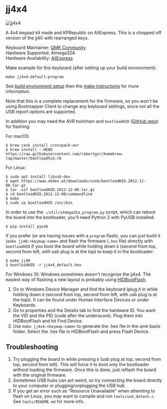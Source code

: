# jj4x4

![jj4x4](https://cdn.shopify.com/s/files/1/2711/4238/products/JJ4x4case-1_1024x1024.jpg?v=1532325339)

A  4x4 keypad kit made and KPRepublic on AliExpress. This is a chopped off version of the jj40 with rearranged keys.

Keyboard Maintainer: [QMK Community](https://github.com/qmk)  
Hardware Supported: Atmega32A  
Hardware Availability: [AliExpress](https://www.aliexpress.com/item/jj4x4-jj4X4-16-keys-Custom-Mechanical-Keyboard-PCB-programmed-numpad-layouts-bface-firmware-with-rgb-bottom/32901955446.html?spm=2114.search0104.3.7.3ebf431ae1d9ic&ws_ab_test=searchweb0_0,searchweb201602_4_10065_10130_10068_10547_319_317_10548_10545_10696_453_10084_454_10083_433_10618_431_10307_537_536_10902_10059_10884_10887_321_322_10103,searchweb201603_6,ppcSwitch_0&algo_expid=9d1891dd-80af-4793-a889-5a62e1fdfdd8-1&algo_pvid=9d1891dd-80af-4793-a889-5a62e1fdfdd8&transAbTest=ae803_5)

Make example for this keyboard (after setting up your build environment):

    make jj4x4:default:program

See [build environment setup](https://docs.qmk.fm/#/getting_started_build_tools) then the [make instructions](https://docs.qmk.fm/#/getting_started_make_guide) for more information.

Note that this is a complete replacement for the firmware, so you won't be
using Bootmapper Client to change any keyboard settings, since not all the
USB report options are supported.

In addition you may need the AVR toolchain and `bootloadHID` ([GitHub repo](https://github.com/whiteneon/bootloadHID)) for flashing:

For macOS:
```
$ brew cask install crosspack-avr
$ brew install --HEAD https://raw.githubusercontent.com/robertgzr/homebrew-tap/master/bootloadhid.rb
```

For Linux:
```
$ sudo apt install libusb-dev
$ wget https://www.obdev.at/downloads/vusb/bootloadHID.2012-12-08.tar.gz
$ tar -xzf bootloadHID.2012-12-08.tar.gz
$ cd bootloadHID.2012-12-08/commandline
$ make
$ sudo cp bootloadHID /usr/bin
```

In order to use the `./util/atmega32a_program.py` script, which can reboot the board into
the bootloader, you'll need Python 2 with PyUSB installed:

```
$ pip install pyusb
```

If you prefer (or are having issues with a `program` flash), you can just build it (`make jj40:<keymap-name>` and flash the firmware (`.hex` file) directly with
`bootloadHID` if you boot the board while holding down `8` (second from top, second from left, with usb plug is at the top) to keep it
in the bootloader:

```
$ make jj40
$ bootloadHID -r jj4x4_default.hex
```

For Windows 10:
Windows sometimes doesn't recognize the jj4x4. The easiest way of flashing a new layout is probably using [HIDBootFlash](http://vusb.wikidot.com/project:hidbootflash).
1. Go to Windows Device Manager and find the keyboard (plug it in while holding down `8` (second from top, second from left, with usb plug is at the top)). It can be found under Human Interface Devices or under Keyboards.
2. Go to properties and the Details tab to find the hardware ID. You want the VID and the PID (code after the underscore). Plug them into HIDBootFlash and hit Find Device.
3. Use `make jj4x4:<keymap-name>` to generate the .hex file in the qmk basis folder. Select the .hex file in HIDBootFlash and press Flash Device.


## Troubleshooting

1. Try plugging the board in while pressing `8` (usb plug at top, second from top, second from left). This will force it
   to boot only the bootloader without loading the firmware. Once this is
   done, just reflash the board with the original firmware.
2. Sometimes USB hubs can act weird, so try connecting the board directly
   to your computer or plugging/unplugging the USB hub.
3. If you get an error such as "Resource Unavailable" when attemting to flash
   on Linux, you may want to compile and run `tools/usb_detach.c`. See `tools/README.md`
   for more info.
